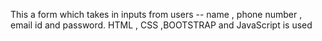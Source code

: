 This a form which takes in inputs from users -- name , phone number , email id and password.
HTML , CSS ,BOOTSTRAP and JavaScript is used

